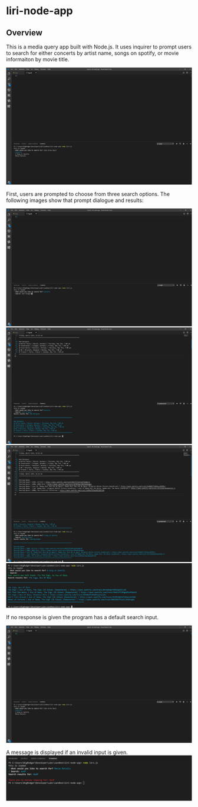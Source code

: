 # liri-node-app

## Overview

This is a media query app built with Node.js. It uses inquirer to prompt users to search for either concerts by artist name, songs on spotify, or movie informaiton by movie title. 

![Node app example](img/Screenshot_23.png)

First, users are prompted to choose from three search options. The following images show that prompt dialogue and results: 

![Node app example](img/Screenshot_24.png)
![Node app example](img/Screenshot_25.png)
![Node app example](img/Screenshot_26.png)
![Node app example](img/Screenshot_29.png)

If no response is given the program has a default search input.

![Node app example](img/Screenshot_23.png)

A message is displayed if an invalid input is given.
![Node app example](img/Sketch.png)